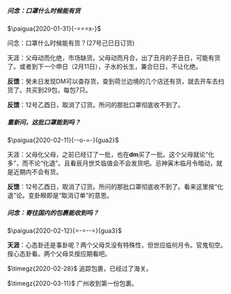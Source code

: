 ##### 问念：口罩什么时候能有货

$\paigua{2020-01-31}{-===x-}$



问念：口罩什么时候能有货？(27号己巳日订货)

天涯：父母动而化绝，市场缺货。父母动而月合，出了丑月的子丑日，可能有货了。或者到下一个申日（2月11日），子水的长生，兼合巳日，不让化绝。

**反馈**：癸未日发现DM可以查存货，查到荷兰边境的几个店还有货，就去开车去扫货了。共买到29包，每包7只。

**反馈**：12号乙酉日，取消了订货。所问的那批口罩彻底收不到了。



##### 重新问，这批口罩能到吗？

$\paigua{2020-02-11}{--o-=-}{gua2}$

天涯：父母化父母，之前已经订了一批，也在**dm**买了一批。这个父母就论“化多”，而不论“化退”。且看辰月世爻临值会不会发货吧。忌神寅木临月令暗动，就是近期内不会有货。

**反馈**：12号乙酉日，取消了订货。所问的那批口罩彻底收不到了。看来这里按“化退”论。变卦睽即是“取消订单”的意思。



#####  问念：寄往国内的包裹能收到吗？

$\paigua{2020-02-12}{=-=--=}{gua3}$

**天涯**：心态卦还是事卦呢？两个父母爻没有特殊性，但世应临何月令。官鬼旬空。按心态卦看。两个父母爻按应期看吧。

$\timegz{2020-02-28}$  追踪包裹，已经过了海关。

$\timegz{2020-03-11}$ 广州收到第一份包裹。